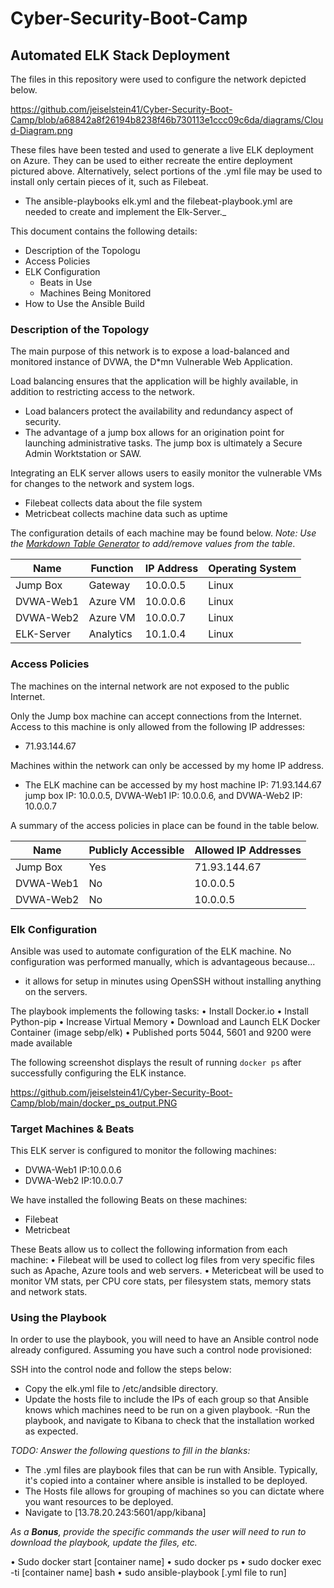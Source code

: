 # Cyber-Security-Boot-Camp
## Automated ELK Stack Deployment

The files in this repository were used to configure the network depicted below.

https://github.com/jeiselstein41/Cyber-Security-Boot-Camp/blob/a68842a8f26194b8238f46b730113e1ccc09c6da/diagrams/Cloud-Diagram.png


These files have been tested and used to generate a live ELK deployment on Azure. They can be used to either recreate the entire deployment pictured above. Alternatively, select portions of the .yml file may be used to install only certain pieces of it, such as Filebeat.

  - The ansible-playbooks elk.yml and the filebeat-playbook.yml are needed to create and implement the Elk-Server._

This document contains the following details:
- Description of the Topologu
- Access Policies
- ELK Configuration
  - Beats in Use
  - Machines Being Monitored
- How to Use the Ansible Build


### Description of the Topology

The main purpose of this network is to expose a load-balanced and monitored instance of DVWA, the D*mn Vulnerable Web Application.

Load balancing ensures that the application will be highly available, in addition to restricting access to the network.
- Load balancers protect the availability and redundancy aspect of security.
- The advantage of a jump box allows for an origination point for launching administrative tasks. The jump box is ultimately a Secure Admin Worktstation or SAW. 

Integrating an ELK server allows users to easily monitor the vulnerable VMs for changes to the network and system logs.
- Filebeat collects data about the file system
- Metricbeat collects machine data such as uptime

The configuration details of each machine may be found below.
_Note: Use the [Markdown Table Generator](http://www.tablesgenerator.com/markdown_tables) to add/remove values from the table_.

| Name     | Function | IP Address | Operating System |
|----------|----------|------------|------------------|
| Jump Box | Gateway  | 10.0.0.5   | Linux            |
| DVWA-Web1| Azure VM | 10.0.0.6   | Linux            |
| DVWA-Web2| Azure VM | 10.0.0.7   | Linux            |
|ELK-Server| Analytics| 10.1.0.4   | Linux            |

### Access Policies

The machines on the internal network are not exposed to the public Internet. 

Only the Jump box machine can accept connections from the Internet. Access to this machine is only allowed from the following IP addresses:
- 71.93.144.67

Machines within the network can only be accessed by my home IP address.
- The ELK machine can be accessed by my host machine IP: 71.93.144.67 jump box IP: 10.0.0.5, DVWA-Web1 IP: 10.0.0.6, and DVWA-Web2 IP: 10.0.0.7

A summary of the access policies in place can be found in the table below.

| Name     | Publicly Accessible | Allowed IP Addresses |
|----------|---------------------|----------------------|
| Jump Box | Yes                 | 71.93.144.67         |
| DVWA-Web1| No                  | 10.0.0.5             |
| DVWA-Web2| No                  | 10.0.0.5             |

### Elk Configuration

Ansible was used to automate configuration of the ELK machine. No configuration was performed manually, which is advantageous because...
- it allows for setup in minutes using OpenSSH without installing anything on the servers.

The playbook implements the following tasks:
•	Install Docker.io
•	Install Python-pip
•	Increase Virtual Memory
•	Download and Launch ELK Docker Container (image sebp/elk)
•	Published ports 5044, 5601 and 9200 were made available

The following screenshot displays the result of running `docker ps` after successfully configuring the ELK instance.

https://github.com/jeiselstein41/Cyber-Security-Boot-Camp/blob/main/docker_ps_output.PNG

### Target Machines & Beats
This ELK server is configured to monitor the following machines:
- DVWA-Web1 IP:10.0.0.6
- DVWA-Web2 IP:10.0.0.7

We have installed the following Beats on these machines:
- Filebeat
- Metricbeat

These Beats allow us to collect the following information from each machine:
•	Filebeat will be used to collect log files from very specific files such as Apache, Azure tools and web servers.
•	Metericbeat will be used to monitor VM stats, per CPU core stats, per filesystem stats, memory stats and network stats.

### Using the Playbook
In order to use the playbook, you will need to have an Ansible control node already configured. Assuming you have such a control node provisioned: 

SSH into the control node and follow the steps below:
- Copy the elk.yml file to /etc/andsible directory.
- Update the hosts file to include the IPs of each group so that Ansible knows which machines need to be run on a given playbook.
-Run the playbook, and navigate to Kibana to check that the installation worked as expected.

_TODO: Answer the following questions to fill in the blanks:_
- The .yml files are playbook files that can be run with Ansible. Typically, it's copied into a container where ansible is installed to be deployed.
- The Hosts file allows for grouping of machines so you can dictate where you want resources to be deployed.
- Navigate to [13.78.20.243:5601/app/kibana]

_As a **Bonus**, provide the specific commands the user will need to run to download the playbook, update the files, etc._

•	Sudo docker start [container name]
•	sudo docker ps
•	sudo docker exec -ti [container name] bash
•	sudo ansible-playbook [.yml file to run]

